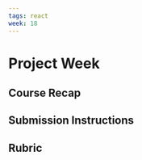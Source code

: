 ```yaml
---
tags: react 
week: 18
---
```


# Project Week

## Course Recap

## Submission Instructions

## Rubric
